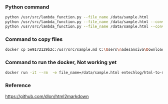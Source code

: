 ### Python command
```bash
python /usr/src/lambda_function.py --file_name /data/sample.html
python /usr/src/lambda_function.py --file_name /data/sample.html --converter markdownify
python /usr/src/lambda_function.py --file_name /data/sample.html --converter html2markdown
```

### Command to copy files
```bash
docker cp 5e9172129b2c:/usr/src/sample.md C:\Users\nadesansiva\Downloads
```

### Command to run the docker, Not working yet
```bash
docker run -it --rm  -e file_name=/data/sample.html entechlog/html-to-markdown-app
```

### Reference
https://github.com/dlon/html2markdown

